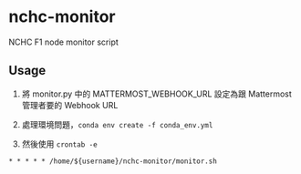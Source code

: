 # nchc-monitor
NCHC F1 node monitor script

## Usage
1. 將 monitor.py 中的 MATTERMOST_WEBHOOK_URL 設定為跟 Mattermost 管理者要的 Webhook URL

2. 處理環境問題，`conda env create -f conda_env.yml`

3. 然後使用 `crontab -e`

```
* * * * * /home/${username}/nchc-monitor/monitor.sh
```
